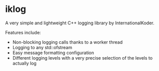 iklog
=====

A very simple and lightweight C++ logging library by InternationalKoder.

Features include:
* Non-blocking logging calls thanks to a worker thread
* Logging to any std::ofstream
* Easy message formatting configuration
* Different logging levels with a very precise selection of the levels 
to actually log
